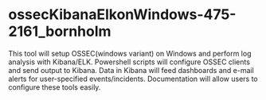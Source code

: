 # ossecKibanaElkonWindows-475-2161_bornholm
This tool will setup OSSEC(windows variant) on Windows and perform log analysis with Kibana/ELK.  Powershell scripts will configure OSSEC clients and send output to Kibana. Data in Kibana will feed dashboards and e-mail alerts for user-specified events/incidents.  Documentation will allow users to configure these tools easily. 
